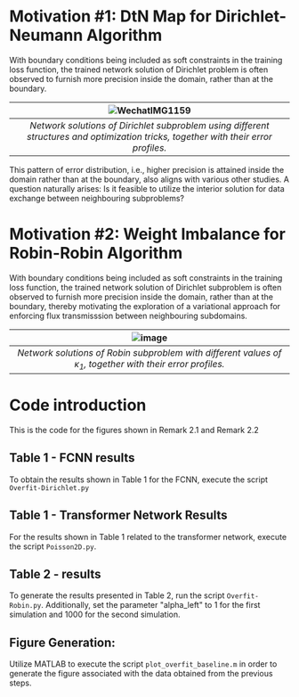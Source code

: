 # Motivation \#1: DtN Map for Dirichlet-Neumann Algorithm

With boundary conditions being included as soft constraints in the training loss function, the trained network solution of Dirichlet problem is often observed to furnish more precision inside the domain, rather than at the boundary.

| ![WechatIMG1159](https://github.com/AI4SC-TJU/DDLM/assets/131741694/6b3fb203-dd8d-4f54-88df-d36425e1973e)              |
|:--------------------------------------------------------------:|
| *Network solutions of Dirichlet subproblem using different structures and optimization tricks, together with their error profiles.* |

This pattern of error distribution, i.e., higher precision is attained inside the domain rather than at the boundary, also aligns with various other studies. A question naturally arises: Is it feasible to utilize the interior solution for data exchange between neighbouring subproblems?








# Motivation \#2: Weight Imbalance for Robin-Robin Algorithm

With boundary conditions being included as soft constraints in the training loss function, the trained network solution of Dirichlet subproblem is often observed to furnish more precision inside the domain, rather than at the boundary, thereby motivating the exploration of a variational approach for enforcing flux transmisssion between neighbouring subdomains.

| ![image](https://github.com/AI4SC-TJU/DDLM/assets/93070782/c3895adc-a2da-4a16-b67a-668dcc4851e1)             |
|:--------------------------------------------------------------:|
| *Network solutions of Robin subproblem with different values of $`\kappa_1`$, together with their error profiles.* |


# Code introduction
This is the code for the figures shown in Remark 2.1 and Remark 2.2
## Table 1 - FCNN results
To obtain the results shown in Table 1 for the FCNN, execute the script `Overfit-Dirichlet.py`
## Table 1 - Transformer Network Results
For the results shown in Table 1 related to the transformer network, execute the script `Poisson2D.py`.
## Table 2 - results
To generate the results presented in Table 2, run the script `Overfit-Robin.py`. Additionally, set the parameter "alpha_left" to 1 for the first simulation and 1000 for the second simulation.
## Figure Generation:
Utilize MATLAB to execute the script `plot_overfit_baseline.m` in order to generate the figure associated with the data obtained from the previous steps.

